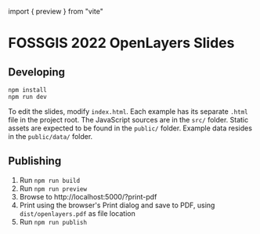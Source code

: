 import { preview } from "vite"

# FOSSGIS 2022 OpenLayers Slides

## Developing

    npm install
    npm run dev

To edit the slides, modify `index.html`. Each example has its separate `.html` file in the project root. The JavaScript sources are in the `src/` folder. Static assets are expected to be found in the `public/` folder. Example data resides in the `public/data/` folder.

## Publishing

1. Run `npm run build`
1. Run `npm run preview`
1. Browse to http://localhost:5000/?print-pdf
1. Print using the browser's Print dialog and save to PDF, using `dist/openlayers.pdf` as file location
1. Run `npm run publish`